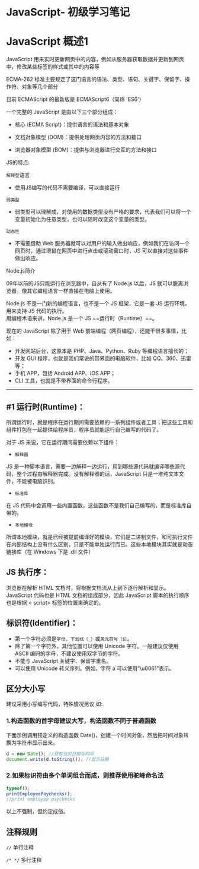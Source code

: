 # JavaScript- 初级学习笔记
# JavaScript 概述1



JavaScript 用来实时更新网页中的内容，例如从服务器获取数据并更新到网页中，修改某些标签的样式或其中的内容等

ECMA-262 标准主要规定了这门语言的语法、类型、语句、关键字、保留字、操作符、对象等几个部分

目前 ECMAScript 的最新版是 ECMAScript6（简称 'ES6'）



一个完整的 JavaScript 是由以下三个部分组成：

- 核心 (ECMA Script)：提供语言的语法和基本对象

- 文档对象模型 (DOM)：提供处理网页内容的方法和接口

- 浏览器对象模型 (BOM)：提供与浏览器进行交互的方法和接口



JS的特点:

`解释型`语言

- 使用JS编写的代码不需要编译，可以直接运行

`弱类型`

- 弱类型可以理解成，对使用的数据类型没有严格的要求，代表我们可以将一个变量初始化为任意类型，也可以随时改变这个变量的类型。

`动态性`

- 不需要借助 Web 服务器就可以对用户的输入做出响应，例如我们在访问一个网页时，通过滑鼠在网页中进行点击或滚动窗口时，JS 可以直接对这些事件做出响应。



Node.js简介

09年以前的JS只能运行在浏览器中，自从有了 Node.js 以后，JS 就可以脱离浏览器，像其它编程语言一样直接在电脑上使用。

Node.js 不是一门新的编程语言，也不是一个 JS 框架，它是一套 JS 运行环境，用来支持 JS 代码的执行。<br>
用编程术语来讲，Node.js 是一个 JS ==运行时（Runtime）==。



现在的 JavaScript 除了用于 Web 前端编程（网页编程），还能干很多事情，比如：

- 开发网站后台，这原本是 PHP、Java、Python、Ruby 等编程语言擅长的；
- 开发 GUI 程序，也就是我们常说的带界面的电脑软件，比如 QQ、360、迅雷等；
- 手机 APP，包括 Android APP、iOS APP；
- CLI 工具，也就是不带界面的命令行程序。
***

## #1 运行时(Runtime)：

所谓运行时，就是程序在运行期间需要依赖的一系列组件或者工具；把这些工具和组件打包在一起提供给程序员，程序员就能运行自己编写的代码了。

对于 JS 来说，它在运行期间需要依赖以下组件：

- `解释器`

JS 是一种脚本语言，需要一边解释一边运行，用到哪些源代码就编译哪些源代码，整个过程由解释器完成。没有解释器的话，JavaScript 只是一堆纯文本文件，不能被电脑识别。

- `标准库`

在 JS 代码中会调用一些内置函数，这些函数不是我们自己编写的，而是标准库自带的。

- `本地模块`

所谓本地模块，就是已经被提前编译好的模块，它们是二进制文件，和可执行文件在内部结构上没有什么区别，只是不能单独运行而已。这些本地模块其实就是动态链接库（在 Windows 下是 .dll 文件）



## JS 执行序：

浏览器在解析 HTML 文档时，将根据文档流从上到下逐行解析和显示。JavaScript 代码也是 HTML 文档的组成部分，因此 JavaScript 脚本的执行顺序也是根据 <&nbsp;script> 标签的位置来确定的。



## 标识符(Identifier)：

- 第一个字符必须是`字母`、`下划线（_）`或`美元符号（$）`。
- 除了第一个字符外，其他位置可以使用 Unicode 字符。一般建议仅使用 ASCII 编码的字母，不建议使用双字节的字符。
- 不能与 JavaScript 关键字、保留字重名。
- 可以使用 Unicode 转义序列。例如，字符 a 可以使用“\u0061”表示。



## 区分大小写

建议采用小写编写代码，特殊情况另议 如:

### 1.构造函数的首字母建议大写，构造函数不同于普通函数

下面示例调用预定义的构造函数 Date()，创建一个时间对象，然后把时间对象转换为字符串显示出来。

```js
d = new Date(); //获取当前日期与时间
document.write(d.toString()); //显示日期
```

### 2.如果标识符由多个单词组合而成，则推荐使用驼峰命名法

```js
typeof();
printEmployeePaychecks();
//print employee paychecks
```

以上不强制，但约定成俗。



## 注释规则

`//` 单行注释

`/* */` 多行注释


